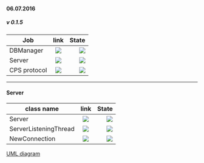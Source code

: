 
#### 06.07.2016
##### v 0.1.5
| Job       | link           | State  |
| ------------- |:-------------:| -----:|
| DBManager      | [![](http://www.fancyicons.com/free-icons/232/programming/png/24/external_link_24.png)](https://github.com/watfmessagener/Server/tree/master/src/main/java/Server/DBManager) | [![](http://archeagewiki.ru/images/a/a1/Галочка_зелёная.png)](https://github.com/watfmessagener/Server) |
| Server      | [![](http://www.fancyicons.com/free-icons/232/programming/png/24/external_link_24.png)](https://github.com/watfmessagener/Server/tree/master/src/main/java/Server/Server) | [![](http://archeagewiki.ru/images/a/a1/Галочка_зелёная.png)](https://github.com/watfmessagener/Server) |
| CPS protocol     | [![](http://www.fancyicons.com/free-icons/232/programming/png/24/external_link_24.png)](https://github.com/watfmessagener/Server/tree/master/src/main/java/Server/Protocol) | [![](http://archeagewiki.ru/images/a/a1/Галочка_зелёная.png)](https://github.com/watfmessagener/Server) |

 ***
 
<H4>Server </H4>


| class name       | link           | State  |
| ------------- |:-------------:| -----:|
| Server      | [![](http://www.fancyicons.com/free-icons/232/programming/png/24/external_link_24.png)](https://github.com/watfmessagener/Server/tree/master/src/main/java/Server) | [![](http://archeagewiki.ru/images/a/a1/Галочка_зелёная.png)](https://github.com/watfmessagener/Server) |
| ServerListeningThread      | [![](http://www.fancyicons.com/free-icons/232/programming/png/24/external_link_24.png)](https://github.com/watfmessagener/Server/tree/master/src/main/java/Server/Server) | [![](http://archeagewiki.ru/images/a/a1/Галочка_зелёная.png)](https://github.com/watfmessagener/Server) |
| NewConnection     | [![](http://www.fancyicons.com/free-icons/232/programming/png/24/external_link_24.png)](https://github.com/watfmessagener/Server/tree/master/src/main/java/Server) | [![](http://archeagewiki.ru/images/a/a1/Галочка_зелёная.png)](https://github.com/watfmessagener/Server) |

[UML diagram](http://creately.com/diagram/iq8d8t0f1/a4GdluQbyvDWxN37Ud9GhwazeaY%3D)





